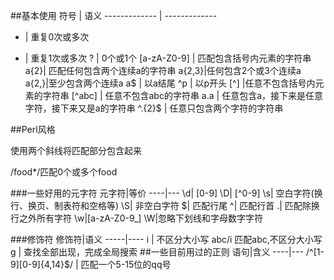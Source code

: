 ##基本使用
符号  | 语义
------------- | -------------
*  | 重复0次或多次
+  | 重复1次或多次
?  | 0个或1个
[a-zA-Z0-9] | 匹配包含括号内元素的字符串
a{2}| 匹配任何包含两个连续a的字符串
a{2,3}|任何包含2个或3个连续a
a{2,}|至少包含两个连续a
a$ | 以a结尾
^p  | 以p开头
[^] |任意不包含括号内元素的字符串
[^abc] | 任意不包含abc的字符串
a.a | 任意包含a，接下来是任意字符，接下来又是a的字符串
^.{2}$ | 任意只包含两个字符的字符串

##Perl风格

使用两个斜线将匹配部分包含起来

/food*/匹配0个或多个food

###一些好用的元字符
元字符|等价
----|---
\d| [0-9]
\D| [^0-9] 
\s| 空白字符(换行、换页、制表符和空格等)
\S| 非空白字符
$| 匹配行尾
^| 匹配行首
.| 匹配除换行之外所有字符
\w|[a-zA-Z0-9_]
\W|忽略下划线和字母数字字符

###修饰符
修饰符|语义
-----|----
i | 不区分大小写  abc/i 匹配abc,不区分大小写
g | 查找全部出现，完成全局搜索
##一些目前用过的正则
语句|含义
----|---
/^[1-9][0-9]{4,14}$/ | 匹配一个5-15位的qq号



